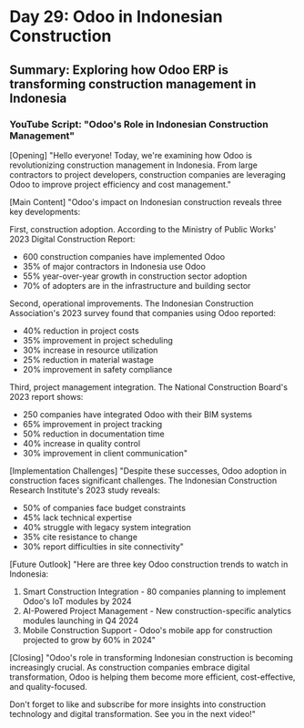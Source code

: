 # Day 29: Odoo in Indonesian Construction
## Summary: Exploring how Odoo ERP is transforming construction management in Indonesia

### YouTube Script: "Odoo's Role in Indonesian Construction Management"

[Opening]
"Hello everyone! Today, we're examining how Odoo is revolutionizing construction management in Indonesia. From large contractors to project developers, construction companies are leveraging Odoo to improve project efficiency and cost management."

[Main Content]
"Odoo's impact on Indonesian construction reveals three key developments:

First, construction adoption. According to the Ministry of Public Works' 2023 Digital Construction Report:
- 600 construction companies have implemented Odoo
- 35% of major contractors in Indonesia use Odoo
- 55% year-over-year growth in construction sector adoption
- 70% of adopters are in the infrastructure and building sector

Second, operational improvements. The Indonesian Construction Association's 2023 survey found that companies using Odoo reported:
- 40% reduction in project costs
- 35% improvement in project scheduling
- 30% increase in resource utilization
- 25% reduction in material wastage
- 20% improvement in safety compliance

Third, project management integration. The National Construction Board's 2023 report shows:
- 250 companies have integrated Odoo with their BIM systems
- 65% improvement in project tracking
- 50% reduction in documentation time
- 40% increase in quality control
- 30% improvement in client communication"

[Implementation Challenges]
"Despite these successes, Odoo adoption in construction faces significant challenges. The Indonesian Construction Research Institute's 2023 study reveals:
- 50% of companies face budget constraints
- 45% lack technical expertise
- 40% struggle with legacy system integration
- 35% cite resistance to change
- 30% report difficulties in site connectivity"

[Future Outlook]
"Here are three key Odoo construction trends to watch in Indonesia:

1. Smart Construction Integration - 80 companies planning to implement Odoo's IoT modules by 2024
2. AI-Powered Project Management - New construction-specific analytics modules launching in Q4 2024
3. Mobile Construction Support - Odoo's mobile app for construction projected to grow by 60% in 2024"

[Closing]
"Odoo's role in transforming Indonesian construction is becoming increasingly crucial. As construction companies embrace digital transformation, Odoo is helping them become more efficient, cost-effective, and quality-focused.

Don't forget to like and subscribe for more insights into construction technology and digital transformation. See you in the next video!" 